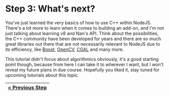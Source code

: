 # Step 3: What&#x27;s next?

[//]: # (head-end)


You've just learned the very basics of how to use C++ within NodeJS. There's a lot more to learn when it comes to building an add-on, and I'm not just talking about learning v8 and Nan's API. Think about the possibilities, the C++ community have been developed for years and there are so much great libraries out there that are not necessarily relevant to NodeJS due to its efficiency, like [Boost](http://www.boost.org/), [OpenCV](http://opencv.org/), [CGAL](http://www.cgal.org/) and many more.

This tutorial didn't focus about algorithmics obviously, it's a good starting point though, because from here I can take it to wherever I want, but I won't reveal my future plans in due course. Hopefully you liked it, stay tuned for upcoming tutorials about this topic.


[//]: # (foot-start)

[{]: <helper> (navStep)

| [< Previous Step](https://github.com/DAB0mB/node-distance-addon/tree/master@1.0.0/.tortilla/manuals/views/step2.md) |
|:----------------------|

[}]: #
